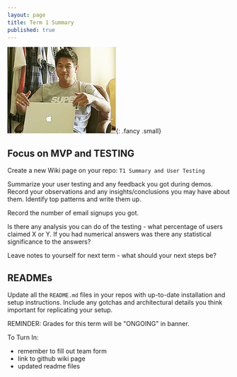 ```yaml
---
layout: page
title: Term 1 Summary
published: true
---
```



![](img/endofterm.gif){: .fancy .small}

<!-- ![](img/technigala18S.jpg){: .fancy .medium} -->


## Focus on MVP and TESTING

Create a new Wiki page on your repo: `T1 Summary and User Testing`

Summarize your user testing and any feedback you got during demos. Record your observations and any insights/conclusions you may have about them. Identify top patterns and write them up.

Record the number of email signups you got.

Is there any analysis you can do of the testing - what percentage of users claimed X or Y.  If you had numerical answers was there any statistical significance to the answers?

Leave notes to yourself for next term - what should your next steps be?


## READMEs

Update all the `README.md` files in your repos with up-to-date installation and setup instructions. Include any gotchas and architectural details you think important for replicating your setup.

REMINDER: Grades for this term will be "ONGOING" in banner.

To Turn In:
* remember to fill out team form
* link to github wiki page
* updated readme files

